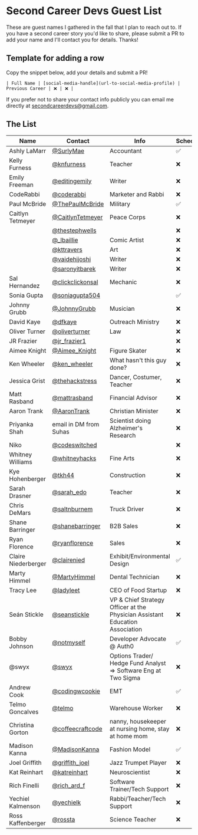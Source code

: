 # Second Career Devs Guest List

These are guest names I gathered in the fall that I plan to reach out to. If you have a second career story you'd like to share, please submit a PR to add your name and I'll contact you for details. Thanks!

## Template for adding a row

Copy the snippet below, add your details and submit a PR!

```
| Full Name | [social-media-handle](url-to-social-media-profile) | Previous Career | ❌ | ❌ |
```
If you prefer not to share your contact info publicly you can email me directly at [secondcareerdevs@gmail.com](mailto:secondcareerdevs@gmail.com).

## The List

| Name | Contact | Info | Scheduled? | Recorded? |
|---|---|---|---|---|
| Ashly LaMarr | [@SurlyMae](https://www.twitter.com/SurlyMae) | Accountant | ✅ | ❌ |
| Kelly Furness | [@knfurness](https://www.twitter.com/knfurness) | Teacher | ❌ | ❌ |
| Emily Freeman | [@editingemily](https://www.twitter.com/editingemily) | Writer | ❌ | ❌ |
| CodeRabbi | [@coderabbi](https://www.twitter.com/coderabbi) | Marketer and Rabbi | ❌ | ❌ |
| Paul McBride | [@ThePaulMcBride](https://www.twitter.com/ThePaulMcBride) | Military | ✅ | ✅ |
| Caitlyn Tetmeyer | [@CaitlynTetmeyer](https://www.twitter.com/CaitlynTetmeyer) | Peace Corps | ❌ | ❌ |
| | [@thestephwells](https://www.twitter.com/thestephwells) | | ❌ | ❌ |
| | [@_lbaillie](https://www.twitter.com/_lbaillie) | Comic Artist | ❌ | ❌ |
| | [@kttravers](https://www.twitter.com/kttravers) | Art | ❌ | ❌ |
| | [@vaidehijoshi](https://www.twitter.com/vaidehijoshi) | Writer | ❌ | ❌ |
| | [@saronyitbarek](https://www.twitter.com/saronyitbarek) | Writer | ❌ | ❌ |
| Sal Hernandez | [@clickclickonsal](https://www.twitter.com/clickclickonsal) | Mechanic | ❌ | ❌ |
| Sonia Gupta | [@soniagupta504](https://www.twitter.com/soniagupta504) | | ✅ | ✅ |
| Johnny Grubb | [@JohnnyGrubb](https://www.twitter.com/JohnnyGrubb) | Musician | ❌ | ❌ |
| David Kaye | [@dfkaye](https://www.twitter.com/dfkaye) | Outreach Ministry | ❌ | ❌ |
| Oliver Turner | [@oliverturner](https://www.twitter.com/oliverturner) | Law | ❌ | ❌ |
| JR Frazier | [@jr_frazier1](https://www.twitter.com/jr_frazier1) | | ❌ | ❌ |
| Aimee Knight | [@Aimee_Knight](https://www.twitter.com/Aimee_Knight) | Figure Skater | ❌ | ❌ |
| Ken Wheeler | [@ken_wheeler](https://www.twitter.com/ken_wheeler) | What hasn't this guy done? | ❌ | ❌ |
| Jessica Grist | [@thehackstress](https://www.twitter.com/thehackstress) | Dancer, Costumer, Teacher | ❌ | ❌ |
| Matt Rasband | [@mattrasband](https://www.twitter.com/mattrasband) | Financial Advisor | ❌ | ❌ |
| Aaron Trank | [@AaronTrank](https://www.twitter.com/AaronTrank) | Christian Minister | ❌ | ❌ |
| Priyanka Shah | email in DM from Suhas | Scientist doing Alzheimer's Research | ❌ | ❌ |
| Niko | [@codeswitched](https://www.twitter.com/codeswitched) | | ❌ | ❌ |
| Whitney Williams | [@whitneyhacks](https://www.twitter.com/whitneyhacks) | Fine Arts | ❌ | ❌ |
| Kye Hohenberger | [@tkh44](https://www.twitter.com/tkh44) | Construction | ❌ | ❌ |
| Sarah Drasner | [@sarah_edo](https://www.twitter.com/sarah_edo) | Teacher | ❌ | ❌ |
| Chris DeMars | [@saltnburnem](https://www.twitter.com/saltnburnem) | Truck Driver | ❌ | ❌ |
| Shane Barringer | [@shanebarringer](https://www.twitter.com/shanebarringer)  | B2B Sales  | ❌ | ❌ |
| Ryan Florence | [@ryanflorence](https://www.twitter.com/ryanflorence) | Sales | ❌ | ❌ |
| Claire Niederberger | [@clairenied](https://www.twitter.com/clairenied) | Exhibit/Environmental Design | ✅ | ✅ |
| Marty Himmel | [@MartyHimmel](https://www.twitter.com/MartyHimmel) | Dental Technician | ❌ | ❌ |
| Tracy Lee | [@ladyleet](https://www.twitter.com/ladyleet) | CEO of Food Startup | ❌ | ❌ |
| Seán Stickle | [@seanstickle](https://www.twitter.com/seanstickle) | VP & Chief Strategy Officer at the Physician Assistant Education Association | ❌ | ❌ |
| Bobby Johnson | [@notmyself](https://www.twitter.com/notmyself) | Developer Advocate @ Auth0 | ✅ | ✅ |
| @swyx | [@swyx](https://www.twitter.com/swyx) | Options Trader/ Hedge Fund Analyst => Software Eng at Two Sigma | ❌ | ❌ |
| Andrew Cook | [@codingwcookie](https://www.twitter.com/codingwcookie) | EMT | ✅ | ✅ |
| Telmo Goncalves | [@telmo](https://www.twitter.com/telmo) | Warehouse Worker | ❌ | ❌ |
| Christina Gorton| [@coffeecraftcode](https://www.twitter.com/coffeecraftcode) | nanny, housekeeper at nursing home, stay at home mom  | ❌ | ❌ |
| Madison Kanna | [@MadisonKanna](https://www.twitter.com/MadisonKanna) | Fashion Model | ✅ | ✅ |
| Joel Griffith | [@griffith_joel](https://www.twitter.com/griffith_joel) | Jazz Trumpet Player | ❌ | ❌ |
| Kat Reinhart | [@katreinhart](https://www.twitter.com/katreinhart) | Neuroscientist | ❌ | ❌ |
| Rich Finelli | [@rich_ard_f](https://www.twitter.com/rich_ard_f) | Software Trainer/Tech Support | ❌ | ❌ |
| Yechiel Kalmenson | [@yechielk](https://www.twitter.com/yechielk) | Rabbi/Teacher/Tech Support | ❌ | ❌ |
| Ross Kaffenberger | [@rossta](https://www.twitter.com/rossta) | Science Teacher | ❌ | ❌ |
